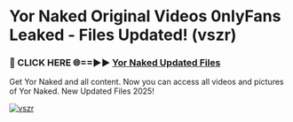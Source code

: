 # Yor Naked Original Videos 0nlyFans Leaked - Files Updated! (vszr)

<h3>🔴 CLICK HERE 🌐==►► <a href="https://tinyurl.com/up5wt9bj" rel="nofollow">Yor Naked Updated Files</a></h3>

Get Yor Naked and all content. Now you can access all videos and pictures of Yor Naked. New Updated Files 2025!

[![vszr](https://i.imgur.com/ABiUzMV.gif)](https://tinyurl.com/up5wt9bj)

